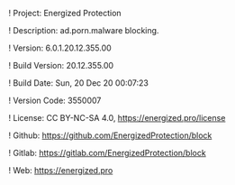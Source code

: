 ! Project: Energized Protection

! Description: ad.porn.malware blocking.

! Version: 6.0.1.20.12.355.00

! Build Version: 20.12.355.00

! Build Date: Sun, 20 Dec 20 00:07:23

! Version Code: 3550007

! License: CC BY-NC-SA 4.0, https://energized.pro/license

! Github: https://github.com/EnergizedProtection/block

! Gitlab: https://gitlab.com/EnergizedProtection/block


! Web: https://energized.pro
